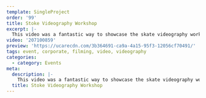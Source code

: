 ```yaml
---
template: SingleProject
order: '99'
title: Stoke Videography Workshop
excerpt: |-
  This video was a fantastic way to showcase the skate videography workshop created by the team at Stoke Skate . The workshop was hosted at the Q1 building in Surfers Paradise – with professional videographers, editors and skateboarders showing the participants inside knowledge about skate videography.
video: '207100859'
preview: 'https://ucarecdn.com/3b364691-ca9a-4a15-95f3-12056cf70491/'
tags: event, corporate, filming, video, videography
categories:
  - category: Events
meta:
  description: |-
    This video was a fantastic way to showcase the skate videography workshop created by the team at Stoke Skate . The workshop was hosted at the Q1 building in Surfers Paradise – with professional videographers, editors and skateboarders showing the participants inside knowledge about skate videography.
  title: Stoke Videography Workshop
---
```

